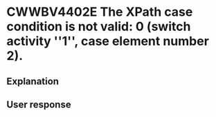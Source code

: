 # CWWBV4402E The XPath case condition is not valid: 0 (switch activity ''1'', case element number 2).

## Explanation

## User response